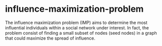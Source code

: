 # influence-maximization-problem
The influence maximization problem (IMP) aims to determine the most influential individuals within a social network under interest. In fact, the problem consist of finding a small subset of nodes (seed nodes) in a graph that could maximize the spread of influence.
